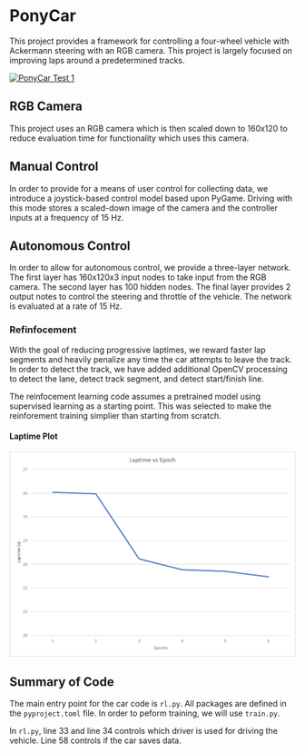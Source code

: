 # PonyCar
This project provides a framework for controlling a four-wheel vehicle with Ackermann steering with an RGB camera. This project is largely 
focused on improving laps around a predetermined tracks.

[![PonyCar Test 1](https://img.youtube.com/vi/OqblKRJka-A/0.jpg)](https://www.youtube.com/watch?v=OqblKRJka-A)

## RGB Camera
This project uses an RGB camera which is then scaled down to 160x120 to reduce evaluation time for functionality which uses this camera.

## Manual Control
In order to provide for a means of user control for collecting data, we introduce a joystick-based control model based upon PyGame.  Driving with this mode stores a scaled-down image of the camera and the controller inputs at a frequency of 15 Hz.

## Autonomous Control
In order to allow for autonomous control, we provide a three-layer network.  The first layer has 160x120x3 input nodes to take input from the RGB camera.  The second layer has 100 hidden nodes.  The final layer provides 2 output notes to control the steering and throttle of the vehicle.  The network is evaluated at a rate of 15 Hz.

### Refinfocement
With the goal of reducing progressive laptimes, we reward faster lap segments and heavily penalize any time the car attempts to leave the track.  In order to detect the track, we have added additional OpenCV processing to detect the lane, detect track segment, and detect start/finish line.

The reinfocement learning code assumes a pretrained model using supervised learning as a starting point.  This was selected to make the reinforement training simplier than starting from scratch.

#### Laptime Plot
![Laptimes vs Epocs](imgs/laptime_plot.png)

## Summary of Code
The main entry point for the car code is `rl.py`.  All packages are defined in the `pyproject.toml` file.  In order to peform training, we will use `train.py`.

In `rl.py`, line 33 and line 34 controls which driver is used for driving the vehicle.  Line 58 controls if the car saves data.
